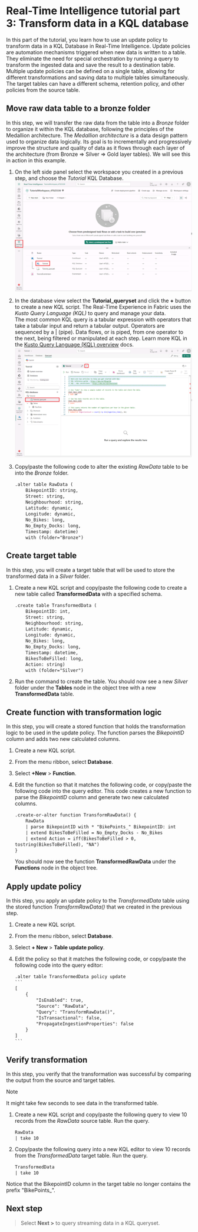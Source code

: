 # Real-Time Intelligence tutorial part 3: Transform data in a KQL database

In this part of the tutorial, you learn how to use an update policy to transform data in a KQL Database in Real-Time Intelligence. Update policies are automation mechanisms triggered when new data is written to a table. They eliminate the need for special orchestration by running a query to transform the ingested data and save the result to a destination table. Multiple update policies can be defined on a single table, allowing for different transformations and saving data to multiple tables simultaneously. The target tables can have a different schema, retention policy, and other policies from the source table.

## Move raw data table to a bronze folder

In this step, we will transfer the raw data from the table into a _Bronze_ folder to organize it within the KQL database, following the principles of the Medallion architecture. The _Medallion architecture_ is a data design pattern used to organize data logically. Its goal is to incrementally and progressively improve the structure and quality of data as it flows through each layer of the architecture (from Bronze ⇒ Silver ⇒ Gold layer tables). We will see this in action in this example.

1. On the left side panel select the workspace you created in a previous step, and choose the _Tutorial_ KQL Database.
![Screenshot showing the workspace elements including the Tutorial KQL Database.](media/workspace-kql-database.png)

2. In the database view select the **Tutorial_queryset** and click the **+** button to create a new KQL script. The Real-Time Experience in Fabric uses the _Kusto Query Language (KQL)_ to query and manage your data.  
The most common KQL query is a tabular expression with operators that take a tabular input and return a tabular output. Operators are sequenced by a | (pipe). Data flows, or is piped, from one operator to the next, being filtered or manipulated at each step. Learn more KQL in the [Kusto Query Language (KQL) overview](https://learn.microsoft.com/en-us/kusto/query/) docs.
![Screenshot showing the KQL database view focusing on the Tutorial queryset.](media/kql-queryset.png)

3. Copy/paste the following code to alter the existing _RawData_ table to be into the _Bronze_ folder.

    ```kusto
    .alter table RawData (
        BikepointID: string,
        Street: string,
        Neighbourhood: string,
        Latitude: dynamic,
        Longitude: dynamic,
        No_Bikes: long,
        No_Empty_Docks: long,
        Timestamp: datetime)
        with (folder="Bronze")
    ```

## Create target table

In this step, you will create a target table that will be used to store the transformed data in a _Silver_ folder.

1. Create a new KQL script and copy/paste the following code to create a new table called **TransformedData** with a specified schema.

    ```kusto
    .create table TransformedData (
        BikepointID: int,
        Street: string,
        Neighbourhood: string,
        Latitude: dynamic,
        Longitude: dynamic,
        No_Bikes: long,
        No_Empty_Docks: long,
        Timestamp: datetime,
        BikesToBeFilled: long,
        Action: string)
        with (folder="Silver")
    ```

2. Run the command to create the table. You should now see a new _Silver_ folder under the **Tables** node in the object tree with a new **TransformedData** table.

## Create function with transformation logic

In this step, you will create a stored function that holds the transformation logic to be used in the update policy. The function parses the _BikepointID_ column and adds two new calculated columns.

1. Create a new KQL script.
2. From the menu ribbon, select **Database**.
3. Select **+New** > **Function**.
4. Edit the function so that it matches the following code, or copy/paste the following code into the query editor. This code creates a new function to parse the _BikepointID_ column and generate two new calculated columns.

    ```kusto
    .create-or-alter function TransformRawData() {
        RawData 
        | parse BikepointID with * "BikePoints_" BikepointID: int 
        | extend BikesToBeFilled = No_Empty_Docks - No_Bikes 
        | extend Action = iff(BikesToBeFilled > 0, tostring(BikesToBeFilled), "NA")
    }
    ``` 
    You should now see the function **TransformedRawData** under the **Functions** node in the object tree.

## Apply update policy

In this step, you apply an update policy to the _TransformedData_ table using the stored function _TransformRawData()_ that we created in the previous step.

1. Create a new KQL script.
2. From the menu ribbon, select **Database**.
3. Select **+ New** > **Table update policy**.
4. Edit the policy so that it matches the following code, or copy/paste the following code into the query editor:

    ~~~kusto
    .alter table TransformedData policy update
    ```
    [
        {
            "IsEnabled": true,
            "Source": "RawData",
            "Query": "TransformRawData()",
            "IsTransactional": false,
            "PropagateIngestionProperties": false
        }
    ]
    ```
    ~~~

## Verify transformation

In this step, you verify that the transformation was successful by comparing the output from the source and target tables.

> [!NOTE]
> It might take few seconds to see data in the transformed table.

1. Create a new KQL script and copy/paste the following query to view 10 records from  the _RawData_ source table. Run the query.

    ```kusto
    RawData 
    | take 10
    ```

2. Copy/paste the following query into a new KQL editor to view 10 records from the _TransformedData_ target table. Run the query.

    ```kusto
    TransformedData 
    | take 10
    ```

Notice that the BikepointID column in the target table no longer contains the prefix "BikePoints_".

## Next step

> Select **Next >** to query streaming data in a KQL queryset.
